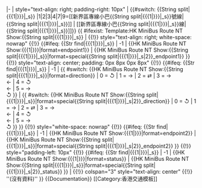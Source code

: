 <includeonly>|-
| style="text-align: right; padding-right: 10px" | {{#switch: {{String split|{{{1|}}}|_s}}
|1|2|3|4|7|9=[[新界區專線小巴{{String split|{{{1|}}}|_s}}號線|{{String split|{{{1|}}}|_s}}]]
| [[新界區專線小巴{{String split|{{{1|}}}|_s}}線|{{String split|{{{1|}}}|_s}}]]}}
{{ #ifexist: Template:HK MiniBus Route NT Show:{{String split|{{{1|}}}|_s}}
  | {{!}} style="text-align: right; white-space: nowrap" {{!}} {{#ifeq: {{Str find|{{{1|}}}|_s}} | -1 
     | {{HK MiniBus Route NT Show:{{{1|}}}|format=endpoint1}}
     | {{HK MiniBus Route NT Show:{{String split|{{{1|}}}|_s}}|format=special{{String split|{{{1|}}}|_s|2}}_endpoint1}} }}
{{!}} style="text-align: center; padding: 0px 8px 0px 8px" {{!}} {{#ifeq: {{Str find|{{{1|}}}|_s}} | -1 
      | {{ #switch: {{HK MiniBus Route NT Show:{{String split|{{{1|}}}|_s}}|format=direction}}
         | 0 = ↺
         | 1 = →
         | 2 = ⇄ 
         | 3 = →<br/>←
         | 4 = ↺<br/>←
         | 5 = →<br/>↺ }}
      | {{ #switch: {{HK MiniBus Route NT Show:{{String split|{{{1|}}}|_s}}|format=special{{String split|{{{1|}}}|_s|2}}_direction}}
         | 0 = ↺
         | 1 = →
         | 2 = ⇄
         | 3 = →<br/>←
         | 4 = ↺<br/>←
         | 5 = →<br/>↺ }}
      }}
{{!}} style="white-space: nowrap" {{!}} {{#ifeq: {{Str find|{{{1|}}}|_s}} | -1 
     | {{HK MiniBus Route NT Show:{{{1|}}}|format=endpoint2}}
     | {{HK MiniBus Route NT Show:{{String split|{{{1|}}}|_s}}|format=special{{String split|{{{1|}}}|_s|2}}_endpoint2}} }}
{{!}} style="padding-left: 10px" {{!}} {{#ifeq: {{Str find|{{{1|}}}|_s}} | -1 
     | {{HK MiniBus Route NT Show:{{{1|}}}|format=status}}
     | {{HK MiniBus Route NT Show:{{String split|{{{1|}}}|_s}}|format=special{{String split|{{{1|}}}|_s|2}}_status}} }}
  | {{!}} colspan="3" style="text-align: center" {{!}} ''(沒有資料)'' }}</includeonly><noinclude>
{{Documentation}}
[[Category:香港交通模板]]
</noinclude>